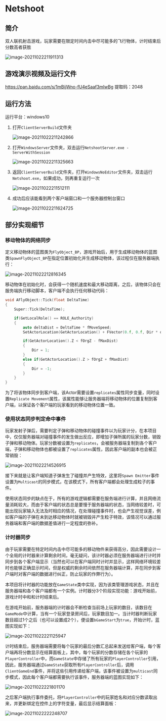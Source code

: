 # Netshoot

## 简介

双人联机射击游戏，玩家需要在限定时间内击中尽可能多的飞行物体，计时结束后分数高者获胜

![image-20211022211911313](readme/image-20211022211911313.png)

## 游戏演示视频及运行文件

https://pan.baidu.com/s/1mBijWno-fU4eSaaf3mIwBg 提取码：2048

## 运行方法

运行平台：windows10

1. 打开``ClientServerBuild``文件夹

   ![image-20211022211242866](readme/image-20211022211242866.png)

2. 打开``WindowsServer``文件夹，双击运行``NetshootServer.exe - ServerWithSession``

   ![image-20211022211325663](readme/image-20211022211325663.png)

3. 返回``ClientServerBuild``文件夹，打开``WindowsNoEditor``文件夹，双击运行``Netshoot.exe``，如果成功，则再重复运行一次

   ![image-20211022211512111](readme/image-20211022211512111.png)

4. 成功后应该能看到两个客户端窗口和一个服务器控制台窗口

   ![image-20211022211624725](readme/image-20211022211624725.png)

## 部分实现细节

### 移动物体的网络同步

定义移动物体的蓝图类为``FlyObject_BP``，游戏开始后，用于生成移动物体的蓝图类``SpawnFlyObject_BP``在指定位置初始化并生成移动物体，该过程仅在服务器端执行：

![image-20211022212816345](readme/image-20211022212816345.png)

移动物体在初始化时，会获得一个随机速度和最大移动距离，之后，该物体只会在服务端执行移动脚本，客户端不会执行任何移动代码：

```c++
void AFlyObject::Tick(float DeltaTime)
{
	Super::Tick(DeltaTime);

	if(GetLocalRole() == ROLE_Authority)
	{
		auto deltaDist = DeltaTime * fMoveSpeed;
		SetActorLocation(GetActorLocation() + FVector(0.f, 0.f, Dir * deltaDist));

		if(GetActorLocation().Z < fOrgZ - fMaxDist)
		{
			Dir = 1;
		}
		else if(GetActorLocation().Z > fOrgZ + fMaxDist)
		{
			Dir = -1;
		}
	}
}
```

为了将该物体同步到客户端，该Actor需要设置``replicates``属性同步变量，同时设置``Replicate Movement``属性，该属性能够让服务器端将移动物体的位置复制到客户端，以保证各个客户端的玩家看到的移动物体位置一致。

### 使用状态同步判定命中事件

玩家发射子弹后，需要判定子弹和移动物体的碰撞事件以为玩家计分，在本项目中，仅仅服务器端对碰撞事件的发生做出反应，即增加子弹所属的玩家分数，销毁子弹和移动物体。玩家分数被设置为``replicates``，会被服务器端复制到各个客户端，子弹和移动物体也都被设置了``replicates``属性，因此客户端的副本也会被正常销毁：

![image-20211022214526915](readme/image-20211022214526915.png)

接下来就是让客户端知道子弹发生了碰撞并产生特效，这里将``Spawn Emitter``事件设置为``Multicast``的同步模式，在该模式下，所有客户端都会处理生成粒子的事件。

使用状态同步的缺点在于，所有的游戏逻辑都需要在服务端进行计算，并且网络流量消耗较大，而由于客户端的状态总是要慢于服务器端的状态，当网络较差时，可能出现玩家输入无法及时相应的情况，在处理碰撞事件时，也会产生视觉误差，例如客户端的子弹在未到达移动物体时就被销毁并产生粒子特效，该情况可以通过服务器端和客户端的数据差值进行一定程度的弥补。

### 计时器同步

由于玩家需要在特定时间内击中尽可能多的移动物件来获得高分，因此需要设计一个全局的计时器来计算剩余时间，毫无疑问，该计时器必须在服务器端进行计时并同步到各个客户端显示（当然也可以在客户端同时计时并显示，这样网络环境较差时也能够正确显示时间，但是权威的剩余时间依然在服务器端计算，并在同步到客户端时对客户端的数据进行纠正，防止玩家的作弊行为）。

本项目将计时器的功能放在``GameState``类中实现，因为该类管理游戏状态，并且在服务器端和各个客户端都有一个实例。计时器分3个阶段实现功能：游戏开始前，游戏计时中和和计时结束后。

在游戏开始前，服务器端的计时器会不断检查当前场上玩家的数目，该数目在``GameMode``中计算，当有一个玩家登录房间后，玩家数目加一。当计时器判断玩家数目超过1个之后（也可以设置成2个），便设置``bGameStart``为``true``，开始计时，蓝图实现如下：

![image-20211022221125947](readme/image-20211022221125947.png)

计时结束后，服务器端需要将每个玩家的最后分数汇总起来发送给客户端，每个客户端再将分数显示在结算面板上，其中，每个玩家的分数存储在各个玩家的``PlayerController``中，而``GameState``中存储了所有玩家的``PlayerController``引用，因此，服务器端通过``GameState``获取所有``PlayerController``后，调用``ClientGameEnd``事件，并将这些引用传递给客户端，该事件被设置为``multicast``同步模式，因此每个客户端都需要执行该事件，服务器端的蓝图实现如下：

![image-20211022221801170](readme/image-20211022221801170.png)

之后客户端执行事件委托，将``PlayerController``中的玩家姓名和对应分数读取出来，并更新绑定在控件上的字符变量，最后显示结算面板：

![image-20211022222248707](readme/image-20211022222248707.png)